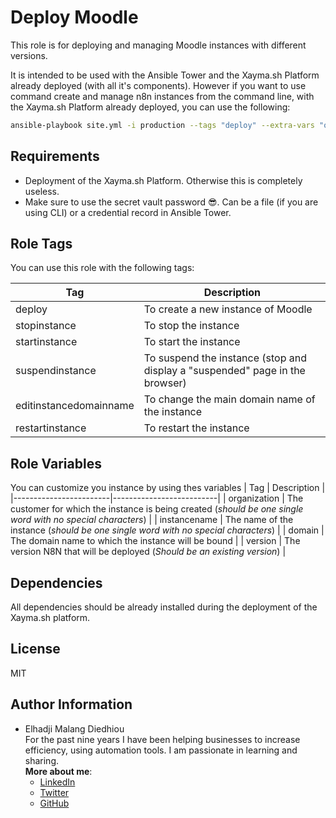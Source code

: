 Deploy Moodle
=========

This role is for deploying and managing Moodle instances with different versions.

It is intended to be used with the Ansible Tower and the Xayma.sh Platform already deployed (with all it's components).
However if you want to use command create and manage n8n instances from the command line, with the Xayma.sh Platform already deployed, you can use the following:

```bash
ansible-playbook site.yml -i production --tags "deploy" --extra-vars "organization=xaymasolutions instancename=formation domain=moodle.xaymasolutions.com" --vault-pass-file "vault_password" -K
```

Requirements
------------
- Deployment of the Xayma.sh Platform. Otherwise this is completely useless.
- Make sure to use the secret vault password 😎. Can be a file (if you are using CLI) or a credential record in Ansible Tower.


Role Tags
---------
You can use this role with the following tags: 

| Tag                    | Description              |
|------------------------|--------------------------|
| deploy             | To create a new instance of Moodle      |
| stopinstance           | To stop the instance     |
| startinstance          | To start the instance    |
| suspendinstance        | To suspend the instance (stop and display a "suspended" page in the browser) |
| editinstancedomainname | To change the main domain name of the instance   |
| restartinstance        | To restart the instance |


Role Variables
--------------

You can customize you instance by using thes variables
| Tag                    | Description              |
|------------------------|--------------------------|
| organization           | The customer for which the instance is being created (*should be one single word with no special characters*) |
| instancename           | The name of the instance (*should be one single word with no special characters*)  |
| domain                 | The domain name to which the instance will be bound |
| version                | The version N8N that will be deployed (*Should be an existing version*) |


Dependencies
------------
All dependencies should be already installed during the deployment of the Xayma.sh platform.

License
-------

MIT

Author Information
------------------

- Elhadji Malang Diedhiou  
For the past nine years I have been helping businesses to increase efficiency, using automation tools. I am passionate in learning and sharing.  
**More about me**:
  * [LinkedIn]
  * [Twitter]
  * [GitHub]

[LinkedIn]: https://linkedin.com/in/supermalang
[GitHub]: https://github.com/supermalang
[Twitter]: https://twitter.com/supermalang_